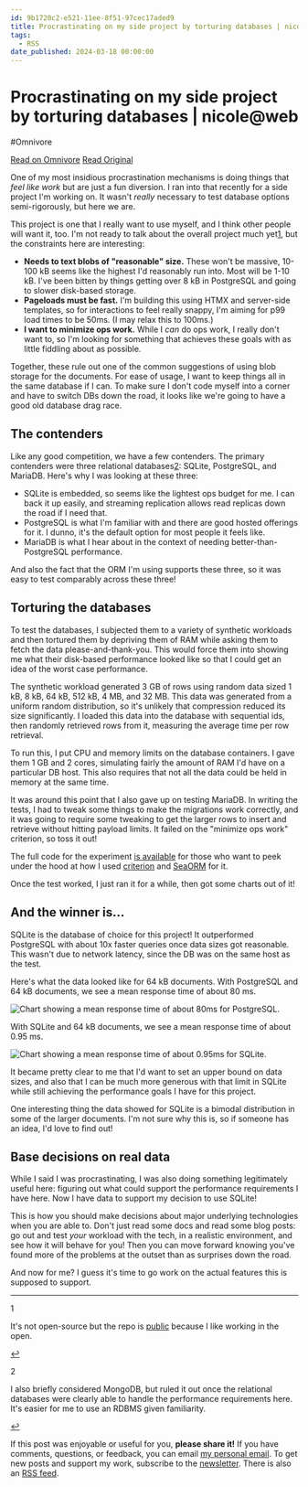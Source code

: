 ```yaml
---
id: 9b1720c2-e521-11ee-8f51-97cec17aded9
title: Procrastinating on my side project by torturing databases | nicole@web
tags:
  - RSS
date_published: 2024-03-18 00:00:00
---
```


# Procrastinating on my side project by torturing databases | nicole@web
#Omnivore

[Read on Omnivore](https://omnivore.app/me/procrastinating-on-my-side-project-by-torturing-databases-nicole-18e517f944b)
[Read Original](https://ntietz.com/blog/procrastinating-on-my-side-project-by-torturing-databases/)



One of my most insidious procrastination mechanisms is doing things that _feel like work_ but are just a fun diversion. I ran into that recently for a side project I&#39;m working on. It wasn&#39;t _really_ necessary to test database options semi-rigorously, but here we are.

This project is one that I really want to use myself, and I think other people will want it, too. I&#39;m not ready to talk about the overall project much yet[1](#not-ready), but the constraints here are interesting:

* **Needs to text blobs of &quot;reasonable&quot; size.** These won&#39;t be massive, 10-100 kB seems like the highest I&#39;d reasonably run into. Most will be 1-10 kB. I&#39;ve been bitten by things getting over 8 kB in PostgreSQL and going to slower disk-based storage.
* **Pageloads must be fast.** I&#39;m building this using HTMX and server-side templates, so for interactions to feel really snappy, I&#39;m aiming for p99 load times to be 50ms. (I may relax this to 100ms.)
* **I want to minimize ops work.** While I _can_ do ops work, I really don&#39;t want to, so I&#39;m looking for something that achieves these goals with as little fiddling about as possible.

Together, these rule out one of the common suggestions of using blob storage for the documents. For ease of usage, I want to keep things all in the same database if I can. To make sure I don&#39;t code myself into a corner and have to switch DBs down the road, it looks like we&#39;re going to have a good old database drag race.

## The contenders

Like any good competition, we have a few contenders. The primary contenders were three relational databases[2](#mongodb): SQLite, PostgreSQL, and MariaDB. Here&#39;s why I was looking at these three:

* SQLite is embedded, so seems like the lightest ops budget for me. I can back it up easily, and streaming replication allows read replicas down the road if I need that.
* PostgreSQL is what I&#39;m familiar with and there are good hosted offerings for it. I dunno, it&#39;s the default option for most people it feels like.
* MariaDB is what I hear about in the context of needing better-than-PostgreSQL performance.

And also the fact that the ORM I&#39;m using supports these three, so it was easy to test comparably across these three!

## Torturing the databases

To test the databases, I subjected them to a variety of synthetic workloads and then tortured them by depriving them of RAM while asking them to fetch the data please-and-thank-you. This would force them into showing me what their disk-based performance looked like so that I could get an idea of the worst case performance.

The synthetic workload generated 3 GB of rows using random data sized 1 kB, 8 kB, 64 kB, 512 kB, 4 MB, and 32 MB. This data was generated from a uniform random distribution, so it&#39;s unlikely that compression reduced its size significantly. I loaded this data into the database with sequential ids, then randomly retrieved rows from it, measuring the average time per row retrieval.

To run this, I put CPU and memory limits on the database containers. I gave them 1 GB and 2 cores, simulating fairly the amount of RAM I&#39;d have on a particular DB host. This also requires that not all the data could be held in memory at the same time.

It was around this point that I also gave up on testing MariaDB. In writing the tests, I had to tweak some things to make the migrations work correctly, and it was going to require some tweaking to get the larger rows to insert and retrieve without hitting payload limits. It failed on the &quot;minimize ops work&quot; criterion, so toss it out!

The full code for the experiment [is available](https:&#x2F;&#x2F;git.kittencollective.com&#x2F;nicole&#x2F;pique&#x2F;src&#x2F;branch&#x2F;main&#x2F;%5Fexperiments&#x2F;2024-03-02-database-benchmark) for those who want to peek under the hood at how I used [criterion](https:&#x2F;&#x2F;docs.rs&#x2F;criterion&#x2F;latest&#x2F;criterion&#x2F;) and [SeaORM](https:&#x2F;&#x2F;www.sea-ql.org&#x2F;SeaORM&#x2F;docs&#x2F;index&#x2F;) for it.

Once the test worked, I just ran it for a while, then got some charts out of it!

## And the winner is...

SQLite is the database of choice for this project! It outperformed PostgreSQL with about 10x faster queries once data sizes got reasonable. This wasn&#39;t due to network latency, since the DB was on the same host as the test.

Here&#39;s what the data looked like for 64 kB documents. With PostgreSQL and 64 kB documents, we see a mean response time of about 80 ms.

![Chart showing a mean response time of about 80ms for PostgreSQL.](https:&#x2F;&#x2F;proxy-prod.omnivore-image-cache.app&#x2F;0x0,sCWiEqiWYtCOlAzvtFCsE6raoUo2t77QzKQg8cR9m73Q&#x2F;https:&#x2F;&#x2F;ntietz.com&#x2F;images&#x2F;dbs&#x2F;postgres-64kb.svg)

With SQLite and 64 kB documents, we see a mean response time of about 0.95 ms.

![Chart showing a mean response time of about 0.95ms for SQLite.](https:&#x2F;&#x2F;proxy-prod.omnivore-image-cache.app&#x2F;0x0,s2woTQ6Xp_4rakp3pOguA2aEyWGVX-AW6WH6wTWm1O-k&#x2F;https:&#x2F;&#x2F;ntietz.com&#x2F;images&#x2F;dbs&#x2F;sqlite-64kb.svg)

It became pretty clear to me that I&#39;d want to set an upper bound on data sizes, and also that I can be much more generous with that limit in SQLite while still achieving the performance goals I have for this project.

One interesting thing the data showed for SQLite is a bimodal distribution in some of the larger documents. I&#39;m not sure why this is, so if someone has an idea, I&#39;d love to find out!

## Base decisions on real data

While I said I was procrastinating, I was also doing something legitimately useful here: figuring out what could support the performance requirements I have here. Now I have data to support my decision to use SQLite!

This is how you should make decisions about major underlying technologies when you are able to. Don&#39;t just read some docs and read some blog posts: go out and test _your_ workload with the tech, in a realistic environment, and see how it will behave for you! Then you can move forward knowing you&#39;ve found more of the problems at the outset than as surprises down the road.

And now for me? I guess it&#39;s time to go work on the actual features this is supposed to support.

---

1

It&#39;s not open-source but the repo is [public](https:&#x2F;&#x2F;git.kittencollective.com&#x2F;nicole&#x2F;pique) because I like working in the open.

[↩](#not-ready%5Fref)

2

I also briefly considered MongoDB, but ruled it out once the relational databases were clearly able to handle the performance requirements here. It&#39;s easier for me to use an RDBMS given familiarity.

[↩](#mongodb%5Fref)

 If this post was enjoyable or useful for you, **please share it!** If you have comments, questions, or feedback, you can email [my personal email](mailto:me@ntietz.com). To get new posts and support my work, subscribe to the [newsletter](https:&#x2F;&#x2F;ntietz.com&#x2F;newsletter&#x2F;). There is also an [RSS feed](https:&#x2F;&#x2F;ntietz.com&#x2F;atom.xml).